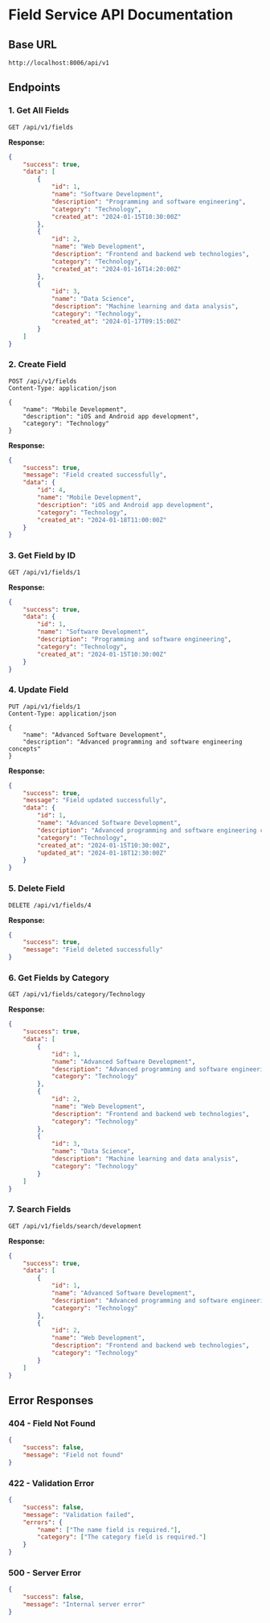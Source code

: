 # Field Service API Documentation

## Base URL
```
http://localhost:8006/api/v1
```

## Endpoints

### 1. Get All Fields
```http
GET /api/v1/fields
```

**Response:**
```json
{
    "success": true,
    "data": [
        {
            "id": 1,
            "name": "Software Development",
            "description": "Programming and software engineering",
            "category": "Technology",
            "created_at": "2024-01-15T10:30:00Z"
        },
        {
            "id": 2,
            "name": "Web Development",
            "description": "Frontend and backend web technologies",
            "category": "Technology",
            "created_at": "2024-01-16T14:20:00Z"
        },
        {
            "id": 3,
            "name": "Data Science",
            "description": "Machine learning and data analysis",
            "category": "Technology",
            "created_at": "2024-01-17T09:15:00Z"
        }
    ]
}
```

### 2. Create Field
```http
POST /api/v1/fields
Content-Type: application/json

{
    "name": "Mobile Development",
    "description": "iOS and Android app development",
    "category": "Technology"
}
```

**Response:**
```json
{
    "success": true,
    "message": "Field created successfully",
    "data": {
        "id": 4,
        "name": "Mobile Development",
        "description": "iOS and Android app development",
        "category": "Technology",
        "created_at": "2024-01-18T11:00:00Z"
    }
}
```

### 3. Get Field by ID
```http
GET /api/v1/fields/1
```

**Response:**
```json
{
    "success": true,
    "data": {
        "id": 1,
        "name": "Software Development",
        "description": "Programming and software engineering",
        "category": "Technology",
        "created_at": "2024-01-15T10:30:00Z"
    }
}
```

### 4. Update Field
```http
PUT /api/v1/fields/1
Content-Type: application/json

{
    "name": "Advanced Software Development",
    "description": "Advanced programming and software engineering concepts"
}
```

**Response:**
```json
{
    "success": true,
    "message": "Field updated successfully",
    "data": {
        "id": 1,
        "name": "Advanced Software Development",
        "description": "Advanced programming and software engineering concepts",
        "category": "Technology",
        "created_at": "2024-01-15T10:30:00Z",
        "updated_at": "2024-01-18T12:30:00Z"
    }
}
```

### 5. Delete Field
```http
DELETE /api/v1/fields/4
```

**Response:**
```json
{
    "success": true,
    "message": "Field deleted successfully"
}
```

### 6. Get Fields by Category
```http
GET /api/v1/fields/category/Technology
```

**Response:**
```json
{
    "success": true,
    "data": [
        {
            "id": 1,
            "name": "Advanced Software Development",
            "description": "Advanced programming and software engineering concepts",
            "category": "Technology"
        },
        {
            "id": 2,
            "name": "Web Development",
            "description": "Frontend and backend web technologies",
            "category": "Technology"
        },
        {
            "id": 3,
            "name": "Data Science",
            "description": "Machine learning and data analysis",
            "category": "Technology"
        }
    ]
}
```

### 7. Search Fields
```http
GET /api/v1/fields/search/development
```

**Response:**
```json
{
    "success": true,
    "data": [
        {
            "id": 1,
            "name": "Advanced Software Development",
            "description": "Advanced programming and software engineering concepts",
            "category": "Technology"
        },
        {
            "id": 2,
            "name": "Web Development",
            "description": "Frontend and backend web technologies",
            "category": "Technology"
        }
    ]
}
```

## Error Responses

### 404 - Field Not Found
```json
{
    "success": false,
    "message": "Field not found"
}
```

### 422 - Validation Error
```json
{
    "success": false,
    "message": "Validation failed",
    "errors": {
        "name": ["The name field is required."],
        "category": ["The category field is required."]
    }
}
```

### 500 - Server Error
```json
{
    "success": false,
    "message": "Internal server error"
}
``` 